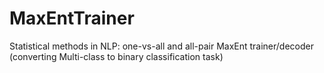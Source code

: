 MaxEntTrainer
=============

Statistical methods in NLP: one-vs-all and all-pair MaxEnt trainer/decoder
(converting Multi-class to binary classification task)
